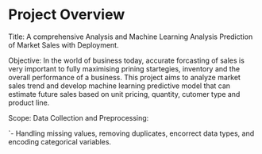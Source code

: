 # Project Overview

Title: 
A comprehensive Analysis and Machine Learning Analysis Prediction of Market Sales with Deployment.

Objective:
In the world of business today, accurate forcasting of sales is very important to fully maximising prining startegies, inventory and the overall performance of a business. This project aims to analyze market sales trend and develop machine learning predictive model that can estimate future sales based on unit pricing, quantity, cutomer type and product line.

Scope:
Data Collection and Preprocessing:

`- Handling missing values, removing duplicates, encorrect data types, and encoding categorical variables.
